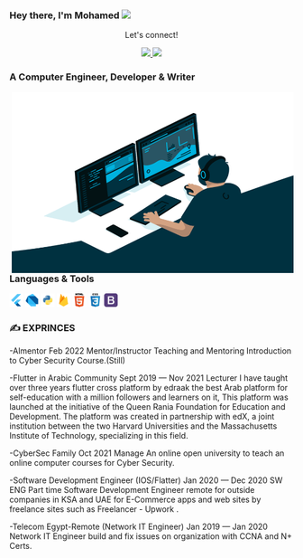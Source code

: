 ### Hey there, I'm  Mohamed <img src="https://media.giphy.com/media/hvRJCLFzcasrR4ia7z/giphy.gif" width="25px">

<div align="center">
<p align="center">Let's connect!</p>

<a href="https://www.linkedin.com/in/mohamed-magdy-ali-74b47b164/">
    <img src="https://img.shields.io/badge/linkedin-%230077B5.svg?&style=for-the-badge&logo=linkedin&logoColor=white" />
</a>


<a href="https://www.facebook.com/profile.php?id=100008904764116">
    <img src="https://img.shields.io/badge/Facebook-1877F2?style=for-the-badge&logo=facebook&logoColor=white" />
</a>

</div>


### A Computer Engineer, Developer & Writer

<img align="right" alt="GIF" src="code.gif" width="500" height="320" />


### Languages & Tools

<code><img width=24px src="https://raw.githubusercontent.com/github/explore/80688e429a7d4ef2fca1e82350fe8e3517d3494d/topics/flutter/flutter.png"></code>
<code><img width=24px src="https://raw.githubusercontent.com/github/explore/80688e429a7d4ef2fca1e82350fe8e3517d3494d/topics/dart/dart.png"></code>
<code><img width=24px src="https://raw.githubusercontent.com/github/explore/80688e429a7d4ef2fca1e82350fe8e3517d3494d/topics/python/python.png"></code>
<code><img width=24px src="https://raw.githubusercontent.com/github/explore/80688e429a7d4ef2fca1e82350fe8e3517d3494d/topics/firebase/firebase.png"></code>
<code><img width=24px src="https://raw.githubusercontent.com/github/explore/80688e429a7d4ef2fca1e82350fe8e3517d3494d/topics/html/html.png"></code>
<code><img width=24px src="https://raw.githubusercontent.com/github/explore/80688e429a7d4ef2fca1e82350fe8e3517d3494d/topics/css/css.png"></code>
<code><img width=24px src="https://raw.githubusercontent.com/github/explore/80688e429a7d4ef2fca1e82350fe8e3517d3494d/topics/bootstrap/bootstrap.png"></code>


### ✍ EXPRINCES
<!-- EXPRINCE-LIST:START -->
-Almentor Feb 2022
Mentor/Instructor
Teaching and Mentoring Introduction to Cyber Security Course.(Still)


-Flutter in Arabic Community Sept 2019 — Nov 2021
Lecturer
I have taught over three years flutter cross platform by edraak the best Arab platform for self-education with a million followers and learners on it, This platform was launched at the initiative of the Queen Rania Foundation for Education and Development. The platform was created in partnership with edX, a joint institution between the two Harvard Universities and the Massachusetts Institute of Technology, specializing in this field.

-CyberSec Family Oct 2021
Manage
An online open university to teach an online computer courses for Cyber Security.

-Software Development Engineer (IOS/Flatter) Jan 2020 — Dec 2020
SW ENG
Part time Software Development Engineer remote for outside companies in KSA and UAE for E-Commerce apps and web sites by freelance sites such as Freelancer - Upwork .

-Telecom Egypt-Remote (Network IT Engineer) Jan 2019 — Jan 2020
Network IT Engineer build and fix issues on organization with CCNA and N+ Certs.
<!-- EXPRINCE-LIST:END -->
